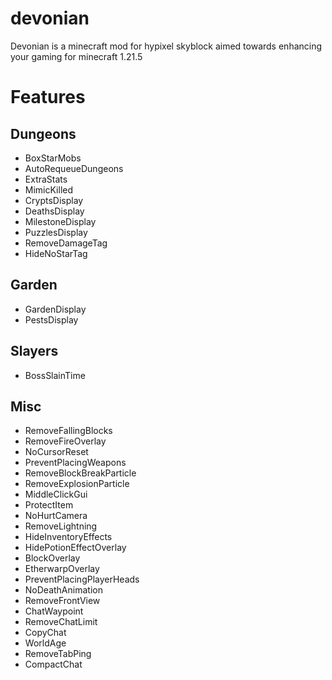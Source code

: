 # devonian
Devonian is a minecraft mod for hypixel skyblock aimed towards enhancing your gaming for minecraft 1.21.5

# Features
## Dungeons
* BoxStarMobs
* AutoRequeueDungeons
* ExtraStats
* MimicKilled
* CryptsDisplay
* DeathsDisplay
* MilestoneDisplay
* PuzzlesDisplay
* RemoveDamageTag
* HideNoStarTag
## Garden
* GardenDisplay
* PestsDisplay
## Slayers
* BossSlainTime
## Misc
* RemoveFallingBlocks
* RemoveFireOverlay
* NoCursorReset
* PreventPlacingWeapons
* RemoveBlockBreakParticle
* RemoveExplosionParticle
* MiddleClickGui
* ProtectItem
* NoHurtCamera
* RemoveLightning
* HideInventoryEffects
* HidePotionEffectOverlay
* BlockOverlay
* EtherwarpOverlay
* PreventPlacingPlayerHeads
* NoDeathAnimation
* RemoveFrontView
* ChatWaypoint
* RemoveChatLimit
* CopyChat
* WorldAge
* RemoveTabPing
* CompactChat